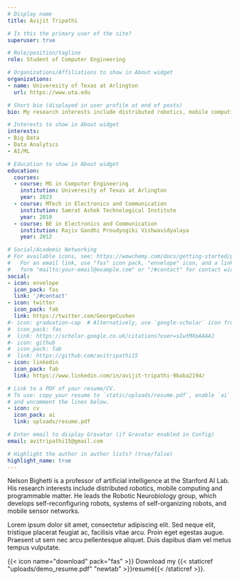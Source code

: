 ```yaml
---
# Display name
title: Avijit Tripathi

# Is this the primary user of the site?
superuser: true

# Role/position/tagline
role: Student of Computer Engineering

# Organizations/Affiliations to show in About widget
organizations:
- name: Univeresity of Texas at Arlington
  url: https://www.uta.edu

# Short bio (displayed in user profile at end of posts)
bio: My research interests include distributed robotics, mobile computing and programmable matter.

# Interests to show in About widget
interests:
- Big Data
- Data Analytics
- AI/ML

# Education to show in About widget
education:
  courses:
  - course: MS in Computer Engineering
    institution: Univeresity of Texas at Arlington
    year: 2023
  - course: MTech in Electronics and Communication
    institution: Samrat Ashok Technological Institute 
    year: 2019
  - course: BE in Electronics and Communication
    institution: Rajiv Gandhi Proudyogiki Vishwavidyalaya 
    year: 2012

# Social/Academic Networking
# For available icons, see: https://wowchemy.com/docs/getting-started/page-builder/#icons
#   For an email link, use "fas" icon pack, "envelope" icon, and a link in the
#   form "mailto:your-email@example.com" or "/#contact" for contact widget.
social:
- icon: envelope
  icon_pack: fas
  link: '/#contact'
- icon: twitter
  icon_pack: fab
  link: https://twitter.com/GeorgeCushen
#- icon: graduation-cap  # Alternatively, use `google-scholar` icon from `ai` icon pack
#  icon_pack: fas
#  link: https://scholar.google.co.uk/citations?user=sIwtMXoAAAAJ
#- icon: github
#  icon_pack: fab
#  link: https://github.com/avitripathi15
- icon: linkedin
  icon_pack: fab
  link: https://www.linkedin.com/in/avijit-tripathi-9baba2194/

# Link to a PDF of your resume/CV.
# To use: copy your resume to `static/uploads/resume.pdf`, enable `ai` icons in `params.toml`, 
# and uncomment the lines below.
- icon: cv
  icon_pack: ai
  link: uploads/resume.pdf

# Enter email to display Gravatar (if Gravatar enabled in Config)
email: avitripathi15@gmail.com

# Highlight the author in author lists? (true/false)
highlight_name: true
---
```


Nelson Bighetti is a professor of artificial intelligence at the Stanford AI Lab. His research interests include distributed robotics, mobile computing and programmable matter. He leads the Robotic Neurobiology group, which develops self-reconfiguring robots, systems of self-organizing robots, and mobile sensor networks.

Lorem ipsum dolor sit amet, consectetur adipiscing elit. Sed neque elit, tristique placerat feugiat ac, facilisis vitae arcu. Proin eget egestas augue. Praesent ut sem nec arcu pellentesque aliquet. Duis dapibus diam vel metus tempus vulputate.

{{< icon name="download" pack="fas" >}} Download my {{< staticref "uploads/demo_resume.pdf" "newtab" >}}resumé{{< /staticref >}}.
